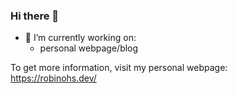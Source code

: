### Hi there 👋

- 🔭 I’m currently working on:
  - personal webpage/blog

To get more information, visit my personal webpage:<br/>
https://robinohs.dev/
